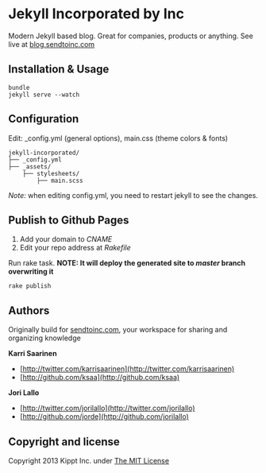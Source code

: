 # Jekyll Incorporated by Inc
Modern Jekyll based blog. Great for companies, products or anything. See live at [blog.sendtoinc.com](http://blog.sendtoinc.com)

## Installation & Usage
    bundle
    jekyll serve --watch
    
## Configuration
Edit: _config.yml (general options), main.css (theme colors &amp; fonts)

```
jekyll-incorporated/
├── _config.yml
├── _assets/
    ├── stylesheets/
        ├── main.scss
```

_Note:_ when editing config.yml, you need to restart jekyll to see the changes.

    
## Publish to Github Pages
1. Add your domain to _CNAME_
2. Edit your repo address at _Rakefile_
    
Run rake task. **NOTE: It will deploy the generated site to _master_ branch overwriting it**    
``` 
rake publish
```

## Authors

Originally build for [sendtoinc.com](https://sendtoinc.com), your workspace for sharing and organizing knowledge

**Karri Saarinen**

+ [http://twitter.com/karrisaarinen](http://twitter.com/karrisaarinen)
+ [http://github.com/ksaa](http://github.com/ksaa)

**Jori Lallo**

+ [http://twitter.com/jorilallo](http://twitter.com/jorilallo)
+ [http://github.com/jorde](http://github.com/jorilallo)

## Copyright and license

Copyright 2013 Kippt Inc. under [The MIT License ](LICENSE)

